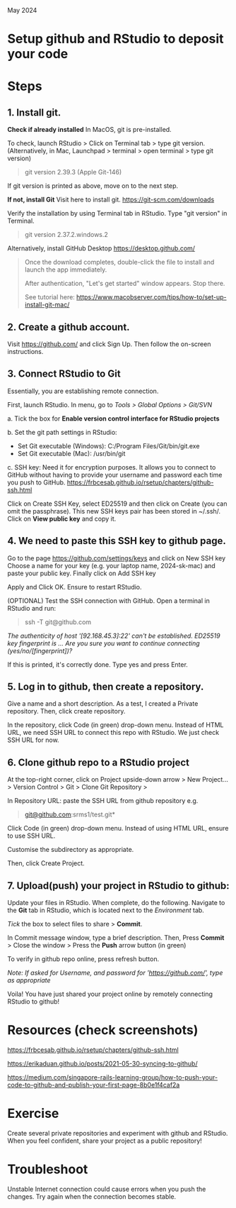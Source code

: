 
May 2024

# Setup github and RStudio to deposit your code

# Steps

## 1. Install git.

**Check if already installed**
In MacOS, git is pre-installed.

To check, launch RStudio \> Click on Terminal tab \> type git version.
(Alternatively, in Mac, Launchpad \> terminal \> open terminal \> type git version)

> git version 2.39.3 (Apple Git-146)

If git version is printed as above, move on to the next step.

**If not, install Git** Visit here to install git.
<https://git-scm.com/downloads>

Verify the installation by using Terminal tab in RStudio. Type "git version" in Terminal.

> git version 2.37.2.windows.2

Alternatively, install GitHub Desktop <https://desktop.github.com/>

> Once the download completes, double-click the file to install and
> launch the app immediately.
>
> After authentication, "Let's get started" window appears. Stop
> there.
>
> See tutorial here:
> <https://www.macobserver.com/tips/how-to/set-up-install-git-mac/>

## 2. Create a github account.

Visit <https://github.com/> and click Sign Up. Then follow the
on-screen instructions. 

## 3. Connect RStudio to Git

Essentially, you are establishing remote connection.

First, launch RStudio. In menu, go to *Tools \> Global Options \>
Git/SVN*

a.  Tick the box for **Enable version control interface for RStudio
    projects**

b.  Set the git path settings in RStudio:

-   Set Git executable (Windows): C:/Program Files/Git/bin/git.exe
-   Set Git executable (Mac): /usr/bin/git

c.  SSH key: Need it for encryption purposes. It allows you to
    connect to GitHub without having to provide your username and
    password each time you push to GitHub.
    <https://frbcesab.github.io/rsetup/chapters/github-ssh.html>

Click on Create SSH Key, select ED25519 and then click on Create
(you can omit the passphrase). This new SSH keys pair has been
stored in \~/.ssh/. Click on **View public key** and copy it.

## 4. We need to paste this SSH key to github page.

Go to the page <https://github.com/settings/keys> and click on New
SSH key Choose a name for your key (e.g. your laptop name,
2024-sk-mac) and paste your public key. Finally click on Add SSH key

Apply and Click OK. Ensure to restart RStudio.

(OPTIONAL) Test the SSH connection with GitHub. Open a terminal in RStudio and run: 

> ssh -T git\@github.com

*The authenticity of host '[92.168.45.3]:22' can't be established.
ED25519 key fingerprint is ... Are you sure you want to continue
connecting (yes/no/[fingerprint])?*

If this is printed, it's correctly done. Type yes and press Enter.

## 5. Log in to github, then create a repository.

Give a name and a short description. As a test, I created a Private
repository. Then, click create repository.

In the repository, click Code (in green) drop-down menu. Instead of
HTML URL, we need SSH URL to connect this repo with RStudio. We just
check SSH URL for now.

## 6. Clone github repo to a RStudio project

At the top-right corner, click on Project upside-down arrow \> New
Project... \> Version Control \> Git \> Clone Git Repository \>

In Repository URL: paste the SSH URL from github repository e.g.

> git@github.com:srms1/test.git*

Click Code (in green) drop-down menu. Instead of using HTML URL,
ensure to use SSH URL.

Customise the subdirectory as appropriate.

Then, click Create Project.

## 7. Upload(push) your project in RStudio to github:

Update your files in RStudio. When complete, do the following.
Navigate to the **Git** tab in RStudio, which is located next to the
*Environment* tab.

*Tick* the box to select files to share \> **Commit**.

In Commit message window, type a brief description. Then, Press
**Commit** \> Close the window \> Press the **Push** arrow button
(in green)

To verify in github repo online, press refresh button.

*Note: If asked for Username, and password for
'<https://github.com/>', type as appropriate*

Voila! You have just shared your project online by remotely
connecting RStudio to github!

# Resources (check screenshots)

<https://frbcesab.github.io/rsetup/chapters/github-ssh.html>

<https://erikaduan.github.io/posts/2021-05-30-syncing-to-github/>

<https://medium.com/singapore-rails-learning-group/how-to-push-your-code-to-github-and-publish-your-first-page-8b0e1f4caf2a>

# Exercise

Create several private repositories and experiment with github and
RStudio. When you feel confident, share your project as a public
repository!

# Troubleshoot 
Unstable Internet connection could cause errors when you push the changes. Try again when the connection becomes stable.